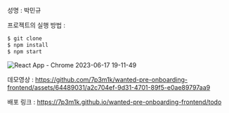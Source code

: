 
성명 : 박민규

프로젝트의 실행 방법 : 
```js
$ git clone
$ npm install
$ npm start
```


![React App - Chrome 2023-06-17 19-11-49](https://github.com/7p3m1k/wanted-pre-onboarding-frontend/assets/64489031/d9584d96-df99-46f0-84d3-5fa9d4903e15)

데모영상 : https://github.com/7p3m1k/wanted-pre-onboarding-frontend/assets/64489031/a2c704ef-9d31-4701-89f5-e0ae89797aa9

배포 링크 : https://7p3m1k.github.io/wanted-pre-onboarding-frontend/todo


